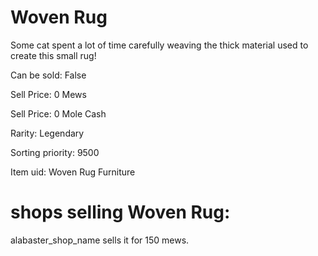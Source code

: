 # Woven Rug

Some cat spent a lot of time carefully weaving the thick material used to create this small rug!

Can be sold: False

Sell Price: 0 Mews

Sell Price: 0 Mole Cash

Rarity: Legendary

Sorting priority: 9500

Item uid: Woven Rug Furniture

# shops selling Woven Rug:

alabaster_shop_name sells it for 150 mews.